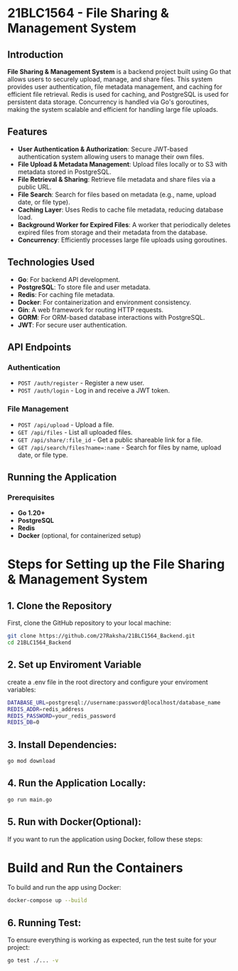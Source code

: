 # **21BLC1564 - File Sharing & Management System**

## Introduction

**File Sharing & Management System** is a backend project built using Go that allows users to securely upload, manage, and share files. This system provides user authentication, file metadata management, and caching for efficient file retrieval. Redis is used for caching, and PostgreSQL is used for persistent data storage. Concurrency is handled via Go's goroutines, making the system scalable and efficient for handling large file uploads.

## Features

- **User Authentication & Authorization**: Secure JWT-based authentication system allowing users to manage their own files.
- **File Upload & Metadata Management**: Upload files locally or to S3 with metadata stored in PostgreSQL.
- **File Retrieval & Sharing**: Retrieve file metadata and share files via a public URL.
- **File Search**: Search for files based on metadata (e.g., name, upload date, or file type).
- **Caching Layer**: Uses Redis to cache file metadata, reducing database load.
- **Background Worker for Expired Files**: A worker that periodically deletes expired files from storage and their metadata from the database.
- **Concurrency**: Efficiently processes large file uploads using goroutines.

## Technologies Used

- **Go**: For backend API development.
- **PostgreSQL**: To store file and user metadata.
- **Redis**: For caching file metadata.
- **Docker**: For containerization and environment consistency.
- **Gin**: A web framework for routing HTTP requests.
- **GORM**: For ORM-based database interactions with PostgreSQL.
- **JWT**: For secure user authentication.

## API Endpoints

### Authentication

- `POST /auth/register` - Register a new user.
- `POST /auth/login` - Log in and receive a JWT token.

### File Management

- `POST /api/upload` - Upload a file.
- `GET /api/files` - List all uploaded files.
- `GET /api/share/:file_id` - Get a public shareable link for a file.
- `GET /api/search/files?name=:name` - Search for files by name, upload date, or file type.

## Running the Application

### Prerequisites

- **Go 1.20+**
- **PostgreSQL**
- **Redis**
- **Docker** (optional, for containerized setup)

# Steps for Setting up the File Sharing & Management System

## 1. Clone the Repository
First, clone the GitHub repository to your local machine:
```bash
git clone https://github.com/27Raksha/21BLC1564_Backend.git
cd 21BLC1564_Backend
```
## 2. Set up Enviroment Variable
create a .env file in the root directory and configure your enviroment variables:
```bash
DATABASE_URL=postgresql://username:password@localhost/database_name
REDIS_ADDR=redis_address
REDIS_PASSWORD=your_redis_password
REDIS_DB=0
```
## 3. Install Dependencies:
```bash
go mod download
```
## 4. Run the Application Locally:
```bash
go run main.go
```
## 5. Run with Docker(Optional):
If you want to run the application using Docker, follow these steps:
# Build and Run the Containers
To build and run the app using Docker:
```bash
docker-compose up --build
```
## 6. Running Test:
To ensure everything is working as expected, run the test suite for your project:
```bash
go test ./... -v
```
